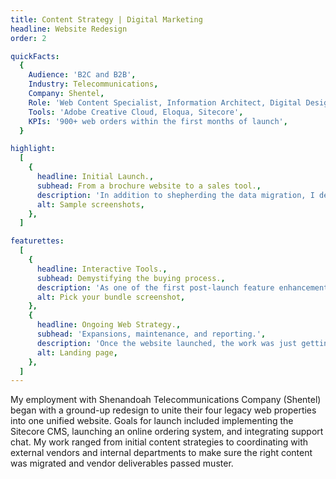 ```yaml
---
title: Content Strategy | Digital Marketing
headline: Website Redesign
order: 2

quickFacts:
  {
    Audience: 'B2C and B2B',
    Industry: Telecommunications,
    Company: Shentel,
    Role: 'Web Content Specialist, Information Architect, Digital Designer',
    Tools: 'Adobe Creative Cloud, Eloqua, Sitecore',
    KPIs: '900+ web orders within the first months of launch',
  }

highlight:
  [
    {
      headline: Initial Launch.,
      subhead: From a brochure website to a sales tool.,
      description: 'In addition to shepherding the data migration, I developed all banner imagery and adapted print materials for use on the web. A year after launch, the company underwent an extensive rebranding. It fell on me to update the website theming and develop new graphics to emphasize the company’s goal of being a trusted and valued partner in the communities they served.',
      alt: Sample screenshots,
    },
  ]

featurettes:
  [
    {
      headline: Interactive Tools.,
      subhead: Demystifying the buying process.,
      description: 'As one of the first post-launch feature enhancements of the website, I initiated, designed, and coded an interactive tool allowing users to quickly see their options by selecting services or sorting by monthly cost. Users could customize their options by adding or removing services before committing to the checkout process.',
      alt: Pick your bundle screenshot,
    },
    {
      headline: Ongoing Web Strategy.,
      subhead: 'Expansions, maintenance, and reporting.',
      description: 'Once the website launched, the work was just getting started. Daily maintenance and analytics reporting fell on my shoulders as I continued managing web initiatives - including implementing email and digital campaigns. Special projects included building a subsection promoting a new over-the-top cable device with a video player, FAQs, and other product specific resources.',
      alt: Landing page,
    },
  ]
---
```


My employment with Shenandoah Telecommunications Company (Shentel) began with a ground-up redesign to unite their four legacy web properties into one unified website. Goals for launch included implementing the Sitecore CMS, launching an online ordering system, and integrating support chat. My work ranged from initial content strategies to coordinating with external vendors and internal departments to make sure the right content was migrated and vendor deliverables passed muster.
